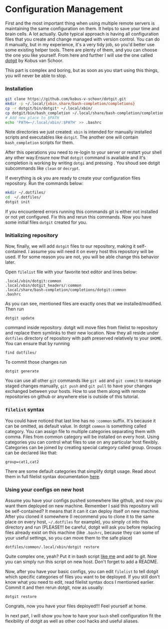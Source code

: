 # Configuration Management
First and the most important thing when using multiple remote servers is maintaining the same configuration on them. It helps to save your time and brain cells. A lot actually. 
Quite typical approach is having all configuration files that you create and change managed with version control. You can do it manually, but in my experience, it's a very tidy job, so you'd better use some  existing helper tools. There are plenty of them, and you can choose the one you like yourself. From here and further I will use the one called [dotgit](https://github.com/kobus-v-schoor/dotgit) by Kobus van Schoor.

This part is complex and boring, but as soon as you start using this things, you will never be able to stop.

### Installation
```bash 
git clone https://github.com/kobus-v-schoor/dotgit.git
mkdir -p ~/.local/{xbin,share/bash-completion/completions}
cp -r dotgit/bin/dotgit* ~/.local/xbin/
cp dotgit/bin/bash_completion ~/.local/share/bash-completion/completions/dotgit
# Add new place to $PATH
echo 'PATH=~/.local/xbin/:$PATH' >> .bashrc
```
Note directories we just created: `xbin` is intended for manually installed scripts and executables like `dotgit`. The another one will contain `bash_completion` scripts for them.

After this operations you need to re-login to your server or restart your shell any other way.Ensure now that `dotgit` command is available and it's completion is working by writing `dotgi` and pressing <Tab><Tab><Tab>. You shoud see dotgit subcommands like `clean` or `decrypt`.

If everything is ok you are ready to create your configuration files repository.
Run the commands below:
```bash
mkdir ~/.dotfiles/
cd  ~/.dotfiles/
dotgit init
```
If you encountered errors running this commands git is either not installed or not yet configured. Fix this and rerun this commands. 
Now you have some initial files `dotgit` created for you.

### Initializing repository
Now, finally, we will add `dotgit` files to our repository, making it self-contained.
I assume you will need it on every host this repository will be used. If for some reason you are not, you will be able change this behavior later.

Open `filelist` file with your favorite text editor and lines below:

```
.local/xbin/dotgit:common
.local/xbin/dotgit_headers/:common
.local/share/bash-completion/completions/dotgit:common
.bashrc
```

As you can see, mentioned files are exactly ones that we installed/modified. 
Then run 

	dotgit update 

command inside repository. dotgit will move files from filelist to repository and replace them symlinks to their new location. Now they all reside under `dotfiles` directory of repository with path preserved relatively to your `$HOME`. You can ensure that by running 

	find dotfiles/

To commit those changes run

	dotgit generate

You can use all other `git` commands like `git add` and `git commit` to manage staged changes manually, `git push` and `git pull` to have your changes exchanged between your hosts. How to use them along with remote repositories on github or anywhere else is outside of this tutorial. 

### `filelist` syntax
You could have noticed that last line has no `:common` suffix. It's because it can be omitted, as default  value.
In dotgit `common` is something called category. You can assign file to multiple categories separating them with comma. Files from common category will be installed on every host. Using categories you can control what files to use on any particular host flexibly. Categories can be joined by creating special category called group. Groups can be declared like that:

	group=cat1,cat2

There are some default categories that simplify dotgit usage. Read about them in  full filelist syntax documentation [here](https://github.com/kobus-v-schoor/dotgit/blob/master/bin/dotgit_headers/help.txt#L22).


### Using your configs on new host
Assume you have your configs pushed somewhere like github, and now you want them deployed on new machine.
Remember I said this repository will be self-contained? It means that it can it can deploy itself on new machine. After you cloned it somewhere (I recommend you to clone it to the same place on every host, `~/.dotfiles` for example), you simply `cd` into this directory and run (PLEASE!!! be careful, dotgit will ask you before replacing files already exist on this machine (like `.bashrc`, because they can some of your useful settings, so you can move them to the safe place)

	dotfiles/common/.local/xbin/dotgit restore 
 
 Quite complex one, yeah? Put it in bash script [like me](https://gitlab.com/hexfaker/dotfiles/blob/master/init.sh) and add to git. Now you can simply run this script on new host. Don't forget to add a README. 
 
Now, after you have your basic configs, you can edit `filelist` to tell dotgit which specific categories of files you want to be deployed. If you still don't know what you need to edit, read filelist syntax docs I mentioned earlier.
Commit it and then rerun dotgit, now as usually:

	dotgit restore

Congrats, now you have your files deployed!!! Feel yourself at home.

In next part, I will show you how to have your `bash` shell configuration fit the flexibility of dotgit as well as other cool hacks and useful aliases.